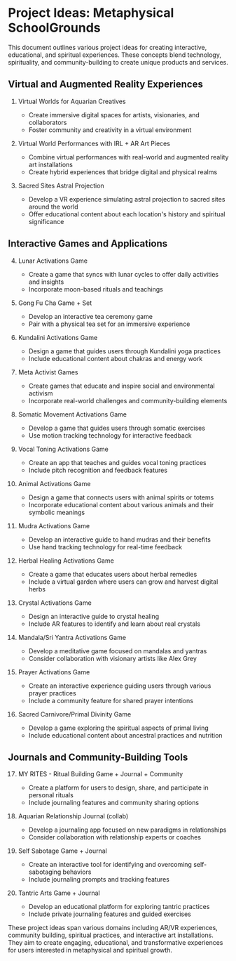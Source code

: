 # Project Ideas: Metaphysical SchoolGrounds

This document outlines various project ideas for creating interactive, educational, and spiritual experiences. These concepts blend technology, spirituality, and community-building to create unique products and services.

## Virtual and Augmented Reality Experiences

1. Virtual Worlds for Aquarian Creatives
   - Create immersive digital spaces for artists, visionaries, and collaborators
   - Foster community and creativity in a virtual environment

2. Virtual World Performances with IRL + AR Art Pieces
   - Combine virtual performances with real-world and augmented reality art installations
   - Create hybrid experiences that bridge digital and physical realms

3. Sacred Sites Astral Projection
   - Develop a VR experience simulating astral projection to sacred sites around the world
   - Offer educational content about each location's history and spiritual significance

## Interactive Games and Applications

4. Lunar Activations Game
   - Create a game that syncs with lunar cycles to offer daily activities and insights
   - Incorporate moon-based rituals and teachings

5. Gong Fu Cha Game + Set
   - Develop an interactive tea ceremony game
   - Pair with a physical tea set for an immersive experience

6. Kundalini Activations Game
   - Design a game that guides users through Kundalini yoga practices
   - Include educational content about chakras and energy work

7. Meta Activist Games
   - Create games that educate and inspire social and environmental activism
   - Incorporate real-world challenges and community-building elements

8. Somatic Movement Activations Game
   - Develop a game that guides users through somatic exercises
   - Use motion tracking technology for interactive feedback

9. Vocal Toning Activations Game
   - Create an app that teaches and guides vocal toning practices
   - Include pitch recognition and feedback features

10. Animal Activations Game
    - Design a game that connects users with animal spirits or totems
    - Incorporate educational content about various animals and their symbolic meanings

11. Mudra Activations Game
    - Develop an interactive guide to hand mudras and their benefits
    - Use hand tracking technology for real-time feedback

12. Herbal Healing Activations Game
    - Create a game that educates users about herbal remedies
    - Include a virtual garden where users can grow and harvest digital herbs

13. Crystal Activations Game
    - Design an interactive guide to crystal healing
    - Include AR features to identify and learn about real crystals

14. Mandala/Sri Yantra Activations Game
    - Develop a meditative game focused on mandalas and yantras
    - Consider collaboration with visionary artists like Alex Grey

15. Prayer Activations Game
    - Create an interactive experience guiding users through various prayer practices
    - Include a community feature for shared prayer intentions

16. Sacred Carnivore/Primal Divinity Game
    - Develop a game exploring the spiritual aspects of primal living
    - Include educational content about ancestral practices and nutrition

## Journals and Community-Building Tools

17. MY RITES - Ritual Building Game + Journal + Community
    - Create a platform for users to design, share, and participate in personal rituals
    - Include journaling features and community sharing options

18. Aquarian Relationship Journal (collab)
    - Develop a journaling app focused on new paradigms in relationships
    - Consider collaboration with relationship experts or coaches

19. Self Sabotage Game + Journal
    - Create an interactive tool for identifying and overcoming self-sabotaging behaviors
    - Include journaling prompts and tracking features

20. Tantric Arts Game + Journal
    - Develop an educational platform for exploring tantric practices
    - Include private journaling features and guided exercises

These project ideas span various domains including AR/VR experiences, community building, spiritual practices, and interactive art installations. They aim to create engaging, educational, and transformative experiences for users interested in metaphysical and spiritual growth.